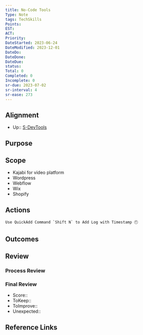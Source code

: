 ```yaml
---
title: No-Code Tools
Type: Note
tags: TechSkills
Points:
EST:
ACT:
Priority:
DateStarted: 2023-06-24
DateModified: 2023-12-01
DateDo:
DateDone:
DateDue:
status:
Total: 0
Completed: 0
Incomplete: 0
sr-due: 2023-07-02
sr-interval: 4
sr-ease: 273
---
```


## Alignment

- Up:: [S-DevTools](../S-DevTools.md)

## Purpose

## Scope

- Kajabi for video platform
- Wordpress
- Webflow
- Wix
- Shopify

## Actions

```ad-tip
Use QuickAdd Command `Shift N` to Add Log with Timestamp 🕙
```

## Outcomes

## Review

### Process Review

### Final Review

- Score::
- ToKeep::
- ToImprove::
- Unexpected::

## Reference Links
